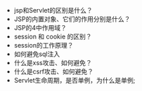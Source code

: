 - jsp和Servlet的区别是什么？
- JSP的内置对象、它们的作用分别是什么？
- JSP的4中作用域？
- session 和 cookie 的区别？
- session的工作原理？
- 如何避免sql注入
- 什么是xss攻击、如何避免？
- 什么是csrf攻击、如何避免？
- Servlet生命周期，是否单例，为什么是单例;
